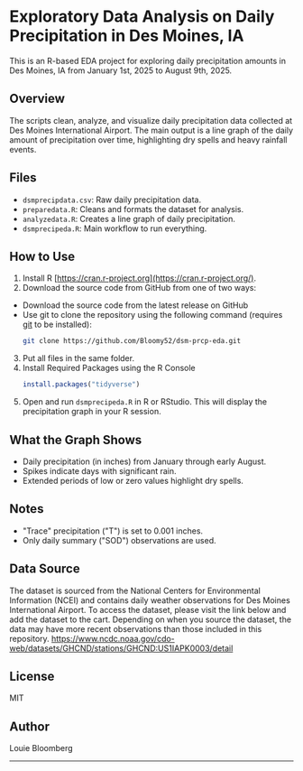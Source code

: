 # Exploratory Data Analysis on Daily Precipitation in Des Moines, IA

This is an R-based EDA project for exploring daily precipitation amounts in Des Moines, IA from January 1st, 2025 to August 9th, 2025.

## Overview

The scripts clean, analyze, and visualize daily precipitation data collected at Des Moines International Airport. The main output is a line graph of the daily amount of precipitation over time, highlighting dry spells and heavy rainfall events.

## Files

- `dsmprecipdata.csv`: Raw daily precipitation data.
- `preparedata.R`: Cleans and formats the dataset for analysis.
- `analyzedata.R`: Creates a line graph of daily precipitation.
- `dsmprecipeda.R`: Main workflow to run everything.

## How to Use

1. Install R [https://cran.r-project.org](https://cran.r-project.org/).
2. Download the source code from GitHub from one of two ways:
- Download the source code from the latest release on GitHub
- Use git to clone the repository using the following command (requires [git](https://git-scm.com/install/) to be installed):
   ```bash
   git clone https://github.com/Bloomy52/dsm-prcp-eda.git
   ```
3. Put all files in the same folder.
4. Install Required Packages using the R Console
   ```r
   install.packages("tidyverse")
   ```
5. Open and run `dsmprecipeda.R` in R or RStudio. This will display the precipitation graph in your R session.

## What the Graph Shows

- Daily precipitation (in inches) from January through early August.
- Spikes indicate days with significant rain.
- Extended periods of low or zero values highlight dry spells.

## Notes

- "Trace" precipitation ("T") is set to 0.001 inches.
- Only daily summary ("SOD") observations are used.

## Data Source

The dataset is sourced from the National Centers for Environmental Information (NCEI) and contains daily weather observations for Des Moines International Airport.
To access the dataset, please visit the link below and add the dataset to the cart. 
Depending on when you source the dataset, the data may have more recent observations than those included in this repository.
https://www.ncdc.noaa.gov/cdo-web/datasets/GHCND/stations/GHCND:US1IAPK0003/detail 

## License

MIT

## Author

Louie Bloomberg

---